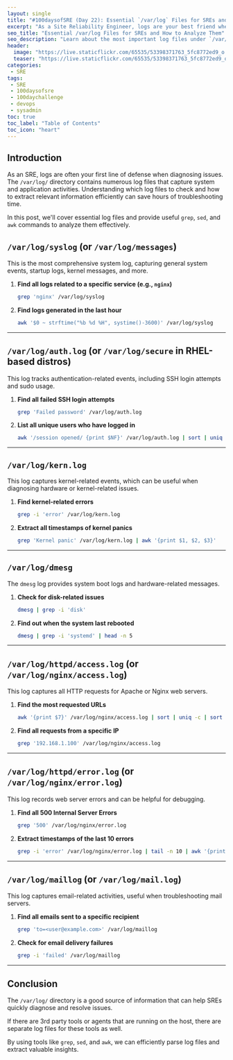 ```yaml
---
layout: single
title: "#100daysofSRE (Day 22): Essential `/var/log` Files for SREs and How to Analyze Them"
excerpt: "As a Site Reliability Engineer, logs are your best friend when troubleshooting issues. The `/var/log/` directory stores critical system and application logs that help diagnose performance bottlenecks, security incidents, and failures. In this post, we'll explore key log files and show how to extract important insights using `grep`, `sed`, and `awk`."
seo_title: "Essential /var/log Files for SREs and How to Analyze Them"
seo_description: "Learn about the most important log files under `/var/log` that help Site Reliability Engineers (SREs) troubleshoot system and application issues. Discover practical `grep`, `sed`, and `awk` commands to extract valuable insights."
header:
  image: "https://live.staticflickr.com/65535/53398371763_5fc8772ed9_o.png"
  teaser: "https://live.staticflickr.com/65535/53398371763_5fc8772ed9_o.png"
categories:
 - SRE
tags:
 - SRE
 - 100daysofsre
 - 100daychallenge
 - devops
 - sysadmin
toc: true
toc_label: "Table of Contents"
toc_icon: "heart"
---
```


## Introduction

As an SRE, logs are often your first line of defense when diagnosing issues. The `/var/log/` directory contains numerous log files that capture system and application activities. Understanding which log files to check and how to extract relevant information efficiently can save hours of troubleshooting time.

In this post, we'll cover essential log files and provide useful `grep`, `sed`, and `awk` commands to analyze them effectively.

## `/var/log/syslog` (or `/var/log/messages`)

This is the most comprehensive system log, capturing general system events, startup logs, kernel messages, and more.

1. **Find all logs related to a specific service (e.g., `nginx`)**
	```bash
	grep 'nginx' /var/log/syslog
	``` 

2. **Find logs generated in the last hour**

	```bash
	awk '$0 ~ strftime("%b %d %H", systime()-3600)' /var/log/syslog
	``` 

----------

## `/var/log/auth.log` (or `/var/log/secure` in RHEL-based distros)

This log tracks authentication-related events, including SSH login attempts and sudo usage.

1. **Find all failed SSH login attempts**

	```bash
	grep 'Failed password' /var/log/auth.log
	``` 

2. **List all unique users who have logged in**

	```bash
	awk '/session opened/ {print $NF}' /var/log/auth.log | sort | uniq
	``` 

----------

## `/var/log/kern.log`

This log captures kernel-related events, which can be useful when diagnosing hardware or kernel-related issues.

1. **Find kernel-related errors**

	```bash
	grep -i 'error' /var/log/kern.log
	``` 

2. **Extract all timestamps of kernel panics**

	```bash
	grep 'Kernel panic' /var/log/kern.log | awk '{print $1, $2, $3}'
	``` 

----------

## `/var/log/dmesg`

The `dmesg` log provides system boot logs and hardware-related messages.

1. **Check for disk-related issues**

	```bash
	dmesg | grep -i 'disk'
	``` 

2. **Find out when the system last rebooted**

	```bash
	dmesg | grep -i 'systemd' | head -n 5
	``` 

----------

## `/var/log/httpd/access.log` (or `/var/log/nginx/access.log`)

This log captures all HTTP requests for Apache or Nginx web servers.

1. **Find the most requested URLs**

	```bash
	awk '{print $7}' /var/log/nginx/access.log | sort | uniq -c | sort -nr | head -10
	``` 

2. **Find all requests from a specific IP**

	```bash
	grep '192.168.1.100' /var/log/nginx/access.log
	``` 

----------

## `/var/log/httpd/error.log` (or `/var/log/nginx/error.log`)

This log records web server errors and can be helpful for debugging.

1. **Find all 500 Internal Server Errors**

	```bash
	grep '500' /var/log/nginx/error.log
	``` 

2. **Extract timestamps of the last 10 errors**

	```bash
	grep -i 'error' /var/log/nginx/error.log | tail -n 10 | awk '{print $1, $2}'
	``` 

----------

## `/var/log/maillog` (or `/var/log/mail.log`)

This log captures email-related activities, useful when troubleshooting mail servers.

1. **Find all emails sent to a specific recipient**

	```bash
	grep 'to=<user@example.com>' /var/log/maillog
	``` 

2. **Check for email delivery failures**

	```bash
	grep -i 'failed' /var/log/maillog
	``` 

----------

## Conclusion

The `/var/log/` directory is a good source of information that can help SREs quickly diagnose and resolve issues. 

If there are 3rd party tools or agents that are running on the host, there are separate log files for these tools as well.

By using tools like `grep`, `sed`, and `awk`, we can efficiently parse log files and extract valuable insights.


<!--stackedit_data:
eyJoaXN0b3J5IjpbMTA5NjYyNDI0OCwtMjA2MDY5Njg5OF19
-->